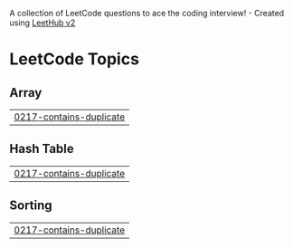 A collection of LeetCode questions to ace the coding interview! - Created using [LeetHub v2](https://github.com/arunbhardwaj/LeetHub-2.0)
<!---LeetCode Topics Start-->
# LeetCode Topics
## Array
|  |
| ------- |
| [0217-contains-duplicate](https://github.com/UdaySinghBisht4112006/Competitive-Programming-/tree/master/0217-contains-duplicate) |
## Hash Table
|  |
| ------- |
| [0217-contains-duplicate](https://github.com/UdaySinghBisht4112006/Competitive-Programming-/tree/master/0217-contains-duplicate) |
## Sorting
|  |
| ------- |
| [0217-contains-duplicate](https://github.com/UdaySinghBisht4112006/Competitive-Programming-/tree/master/0217-contains-duplicate) |
<!---LeetCode Topics End-->